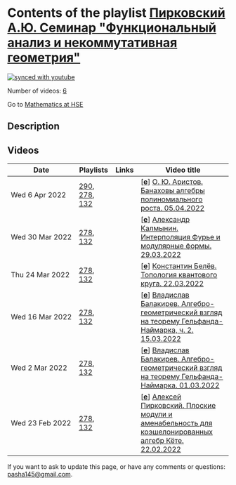 # Contents of the playlist [Пирковский А.Ю. Семинар "Функциональный анализ и некоммутативная геометрия"](https://www.youtube.com/playlist?list=PLq3E5oubNNoCHVusy9zwXWYBDMu1f_TuQ)

[![synced with youtube](https://img.shields.io/github/last-commit/mathphysschool/mathphysschool.github.io/autoupdate1?label=synced%20with%20youtube)](https://github.com/mathphysschool/mathphysschool.github.io/commits/autoupdate1)

Number of videos: [6](#videos)

Go to [Mathematics at HSE](../README.md)

## Description



## Videos

|Date|Playlists|Links|Video title|
|---|---|---|---|
| Wed&nbsp;6&nbsp;Apr&nbsp;2022 | [290](../playlists/290 "НИС &#34;Функциональный анализ и некоммутативная геометрия 2&#34;"), [278](../playlists/278 "Пирковский А.Ю. Семинар &#34;Функциональный анализ и некоммутативная геометрия&#34;"), [132](../playlists/132 "Functional Analysis and Noncommutative Geometry Seminar. A.Pirkovskii") |  | [[**e**](https://studio.youtube.com/video/vn_x4s7KJZI/edit "Edit")] [О. Ю. Аристов. Банаховы алгебры полиномиального роста. 05.04.2022](https://www.youtube.com/watch?v=vn_x4s7KJZI&list=PLq3E5oubNNoCHVusy9zwXWYBDMu1f_TuQ "Операторы полиномиального роста изучались с начала 60-х. Их основным свойством (и эквивалентным определением) является существование $C^\infty$-функционального исчисления. Мы же обсудим банаховы алгебры над полем действительных чисел такие, что всякий элемент $b$  имеет полиномиальный рост, т.е. норма функции $s\mapsto exp(isb)$ растёт не быстрее многочлена от $&#124;s&#124;$ (где $s$ ---  действительное число). Основные свойства таких алгебр были лишь вскользь затронуты в докладе на семинаре «Алгебры в анализе» 17.09.21 и здесь мы остановимся на них подробнее.&#013;&#013;Будет показано, что для нашего класса алгебр радикал Джекобсона  нильпотентен, а факторалгебра по нему коммутативна, и, в частности, все неприводимые представления одномерны. Среди алгебр, удовлетворяющих этим необходимым условиям,  основными примерами являются алгебры непрерывно дифференцируемых функций  со значениями в треугольных матрицах, а также их подалгебры и факторалгебры, а контрпримером – алгебра Фурье. Мы также обсудим то, насколько велик класс банаховых алгебр полиномиального роста, и связанные с этим задачи.") |
| Wed&nbsp;30&nbsp;Mar&nbsp;2022 | [278](../playlists/278 "Пирковский А.Ю. Семинар &#34;Функциональный анализ и некоммутативная геометрия&#34;"), [132](../playlists/132 "Functional Analysis and Noncommutative Geometry Seminar. A.Pirkovskii") |  | [[**e**](https://studio.youtube.com/video/uO9pvrk8kvE/edit "Edit")] [Александр Калмынин. Интерполяция Фурье и модулярные формы. 29.03.2022](https://www.youtube.com/watch?v=uO9pvrk8kvE&list=PLq3E5oubNNoCHVusy9zwXWYBDMu1f_TuQ "Хорошо известно, что всякая интегрируемая функция f, носитель преобразования Фурье которой лежит в интервале [-w/2,w/2], раскладывается в ряд по значениям f на решетке Z/w. Следуя работе Вязовской и Радченко, мы обсудим более общую интерполяционную формулу, которая позволяет разложить произвольную четную шварцевскую функцию f на вещественной прямой по значениям f и её преобразования Фурье в квадратных корнях из натуральных чисел. В данном контексте естественно появляются модулярные формы на группе Г(2). Также получающееся соотношение можно проинтерпретировать как деформацию классической формулы суммирования Пуассона.") |
| Thu&nbsp;24&nbsp;Mar&nbsp;2022 | [278](../playlists/278 "Пирковский А.Ю. Семинар &#34;Функциональный анализ и некоммутативная геометрия&#34;"), [132](../playlists/132 "Functional Analysis and Noncommutative Geometry Seminar. A.Pirkovskii") |  | [[**e**](https://studio.youtube.com/video/8rWG8oF6_ag/edit "Edit")] [Константин Белёв. Топология квантового круга. 22.03.2022](https://www.youtube.com/watch?v=8rWG8oF6_ag&list=PLq3E5oubNNoCHVusy9zwXWYBDMu1f_TuQ "Доклад будет следовать книге Л.Л. Ваксмана &#34;Квантовые ограниченные симметрические области&#34;. Мы введем q-аналог алгебры полиномов и алгебру непрерывных функций в квантовом круге и посмотрим на неприводимые представления ограниченными операторами, а также докажем q-аналоги некоторых известных результатов о круге.") |
| Wed&nbsp;16&nbsp;Mar&nbsp;2022 | [278](../playlists/278 "Пирковский А.Ю. Семинар &#34;Функциональный анализ и некоммутативная геометрия&#34;"), [132](../playlists/132 "Functional Analysis and Noncommutative Geometry Seminar. A.Pirkovskii") |  | [[**e**](https://studio.youtube.com/video/2dSjI_nb3EI/edit "Edit")] [Владислав Балакирев. Алгебро-геометрический взгляд на теорему Гельфанда-Наймарка, ч. 2. 15.03.2022](https://www.youtube.com/watch?v=2dSjI_nb3EI&list=PLq3E5oubNNoCHVusy9zwXWYBDMu1f_TuQ "Доклад будет следовать препринту А. Йекутиели и Й. Сворея - специалистов по алгебраической геометрии, посвященный необычному подходу к теореме Гельфанда-Наймарка. Будут определены категории K-алгебр без всякой нормы, двойственные категории (компактных) топологических пространств, таким образом, категория С&#42;-алгебр окажется  эквивалентной некоторой  «чисто алгебраической»  категории. Кроме того, в отличие от функционального анализа, будут обсуждаться и алгебры над вещественными числами.") |
| Wed&nbsp;2&nbsp;Mar&nbsp;2022 | [278](../playlists/278 "Пирковский А.Ю. Семинар &#34;Функциональный анализ и некоммутативная геометрия&#34;"), [132](../playlists/132 "Functional Analysis and Noncommutative Geometry Seminar. A.Pirkovskii") |  | [[**e**](https://studio.youtube.com/video/Ej5qcCvDAC0/edit "Edit")] [Владислав Балакирев. Алгебро-геометрический взгляд на теорему Гельфанда-Наймарка. 01.03.2022](https://www.youtube.com/watch?v=Ej5qcCvDAC0&list=PLq3E5oubNNoCHVusy9zwXWYBDMu1f_TuQ "Доклад будет следовать препринту А. Йекутиели и Й. Сворея - специалистов по алгебраической геометрии, посвященный необычному подходу к теореме Гельфанда-Наймарка. Будут определены категории K-алгебр без всякой нормы, двойственные категории (компактных) топологических пространств, таким образом, категория С&#42;-алгебр окажется  эквивалентной некоторой  «чисто алгебраической»  категории. Кроме того, в отличие от функционального анализа, будут обсуждаться и алгебры над вещественными числами. Вполне возможно, что доклад будет состоять из двух частей.") |
| Wed&nbsp;23&nbsp;Feb&nbsp;2022 | [278](../playlists/278 "Пирковский А.Ю. Семинар &#34;Функциональный анализ и некоммутативная геометрия&#34;"), [132](../playlists/132 "Functional Analysis and Noncommutative Geometry Seminar. A.Pirkovskii") |  | [[**e**](https://studio.youtube.com/video/60pkBUiRLlY/edit "Edit")] [Алексей Пирковский. Плоские модули и аменабельность для коэшелонированных алгебр Кёте. 22.02.2022](https://www.youtube.com/watch?v=60pkBUiRLlY&list=PLq3E5oubNNoCHVusy9zwXWYBDMu1f_TuQ "Плоские топологические модули и аменабельность для коэшелонированных алгебр Кёте (часть 2)&#013;&#013;Доклад является продолжением моего доклада на этом семинаре от 19.01.2021, но фактически от него зависеть не будет - все необходимые определения и формулировки я напомню. В первой половине доклада мы дадим мини-обзор основных понятий &#34;банаховой&#34; гомологической алгебры с акцентом на плоских модулях, обсудим, почему &#34;наивное&#34; обобщение понятия плоского модуля не работает в контексте неметризуемых локально выпуклых модулей, и предложим альтернативное определение, являющееся, на наш взгляд, &#34;правильным&#34;. Затем мы распространим теорему Хелемского-Шейнберга, характеризующую аменабельные банаховы алгебры в терминах плоских модулей, на случай полных бочечных DF-алгебр, и в качестве иллюстрации дадим критерий аменабельности для коэшелонированных алгебр Кёте. Если позволит время (что, впрочем, маловероятно), мы также обсудим абелево расширение производного функтора Tor, согласованное с нашим понятием плоского модуля.") |


 If you want to ask to update this page, or have any comments or questions: <pasha145@gmail.com>.